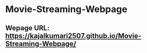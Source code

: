 # Movie-Streaming-Webpage

## Wepage URL: https://kajalkumari2507.github.io/Movie-Streaming-Webpage/
